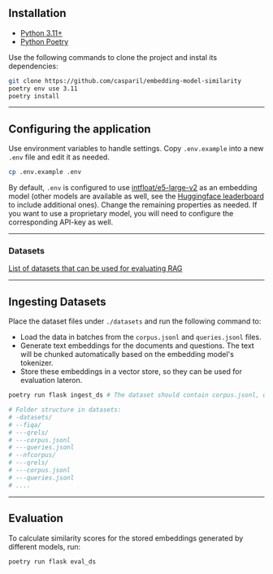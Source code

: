 ## Installation
- [Python 3.11+](https://python.org)
- [Python Poetry](https://python-poetry.org/)

Use the following commands to clone the project and instal its dependencies:

```bash
git clone https://github.com/casparil/embedding-model-similarity
poetry env use 3.11
poetry install
```

---

## Configuring the application

Use environment variables to handle settings. Copy `.env.example` into a new `.env` file and edit it as needed.

```bash
cp .env.example .env
```

By default, `.env` is configured to use [intfloat/e5-large-v2](https://huggingface.co/intfloat/e5-large-v2) as an embedding model (other models are available as
well, see the [Huggingface leaderboard](https://huggingface.co/spaces/mteb/leaderboard) to include additional ones). Change the remaining properties as needed.
If you want to use a proprietary model, you will need to configure the corresponding API-key as well.

---

### Datasets
[List of datasets that can be used for evaluating RAG](https://github.com/beir-cellar/beir?tab=readme-ov-file)

---

## Ingesting Datasets

Place the dataset files under `./datasets` and run the following command to:
- Load the data in batches from the `corpus.jsonl` and `queries.jsonl` files.
- Generate text embeddings for the documents and questions. The text will be chunked automatically based on the
embedding model's tokenizer.
- Store these embeddings in a vector store, so they can be used for evaluation lateron.

```bash
poetry run flask ingest_ds # The dataset should contain corpus.jsonl, queries.jsonl

# Folder structure in datasets:
# -datasets/
# --fiqa/
# ---qrels/
# ---corpus.jsonl
# ---queries.jsonl
# --nfcorpus/
# ---qrels/
# ---corpus.jsonl
# ---queries.jsonl
# ....
```

---

## Evaluation

To calculate similarity scores for the stored embeddings generated by different models, run:

```bash
poetry run flask eval_ds
```
